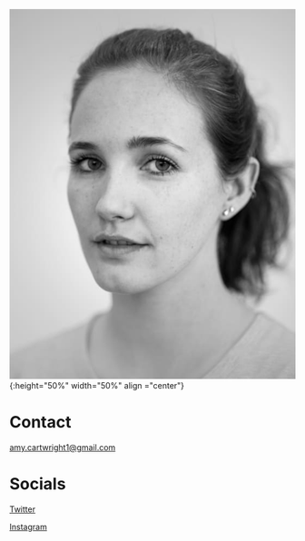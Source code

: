 ![Headshot](/img/amy.jpg){:height="50%" width="50%" align ="center"}

# Contact

amy.cartwright1@gmail.com

# Socials

[Twitter](https://twitter.com/amydancercoder)

[Instagram](https://www.instagram.com/amydancercoder/?hl=en)
